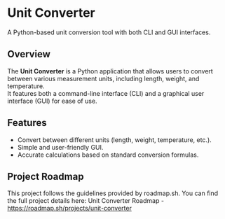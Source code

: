 # Unit Converter  
A Python-based unit conversion tool with both CLI and GUI interfaces.

## Overview  
The **Unit Converter** is a Python application that allows users to convert between various measurement units, including length, weight, and temperature.  
It features both a command-line interface (CLI) and a graphical user interface (GUI) for ease of use.


## Features  
- Convert between different units (length, weight, temperature, etc.).  
- Simple and user-friendly GUI.  
- Accurate calculations based on standard conversion formulas. 

## Project Roadmap

This project follows the guidelines provided by roadmap.sh. You can find the full project details here:
Unit Converter Roadmap - https://roadmap.sh/projects/unit-converter



